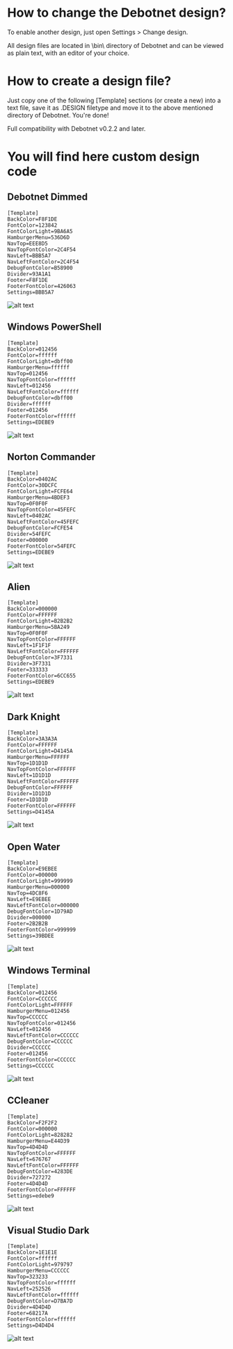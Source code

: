 # How to change the Debotnet design?
To enable another design, just open Settings > Change design.

All design files are located in \bin\ directory of Debotnet and can be viewed as plain text, with an editor of your choice.

# How to create a design file?
Just copy one of the following [Template] sections (or create a new) into a text file, save it as .DESIGN filetype and move it to the above mentioned directory of Debotnet. You're done!

Full compatibility with Debotnet v0.2.2 and later.

# You will find here custom design code

Debotnet Dimmed
---
```
[Template]
BackColor=F8F1DE
FontColor=123842
FontColorLight=9BA6A5
HamburgerMenu=536D6D
NavTop=EEE8D5
NavTopFontColor=2C4F54
NavLeft=BBB5A7
NavLeftFontColor=2C4F54
DebugFontColor=B58900
Divider=93A1A1
Footer=F8F1DE
FooterFontColor=426063
Settings=BBB5A7
```
![alt text](https://github.com/Mirinsoft/Debotnet/blob/master/templates/debotnet-dim.png)

Windows PowerShell
---
```
[Template]
BackColor=012456
FontColor=ffffff
FontColorLight=dbff00
HamburgerMenu=ffffff
NavTop=012456
NavTopFontColor=ffffff
NavLeft=012456
NavLeftFontColor=ffffff
DebugFontColor=dbff00
Divider=ffffff
Footer=012456
FooterFontColor=ffffff
Settings=EDEBE9
```
![alt text](https://github.com/Mirinsoft/Debotnet/blob/master/templates/powershell.png)

Norton Commander 
---
```
[Template]
BackColor=0402AC
FontColor=30DCFC
FontColorLight=FCFE64
HamburgerMenu=4BDEF3
NavTop=0F0F0F
NavTopFontColor=45FEFC
NavLeft=0402AC
NavLeftFontColor=45FEFC
DebugFontColor=FCFE54
Divider=54FEFC
Footer=000000
FooterFontColor=54FEFC
Settings=EDEBE9
```
![alt text](https://github.com/Mirinsoft/Debotnet/blob/master/templates/norton-commander.png)

Alien
---
```
[Template]
BackColor=000000
FontColor=FFFFFF
FontColorLight=B2B2B2
HamburgerMenu=5BA249
NavTop=0F0F0F
NavTopFontColor=FFFFFF
NavLeft=1F1F1F
NavLeftFontColor=FFFFFF
DebugFontColor=3F7331
Divider=3F7331
Footer=333333
FooterFontColor=6CC655
Settings=EDEBE9
```
![alt text](https://github.com/Mirinsoft/Roboget/blob/master/templates/alien.png)

Dark Knight
---
```
[Template]
BackColor=3A3A3A
FontColor=FFFFFF
FontColorLight=D4145A
HamburgerMenu=FFFFFF
NavTop=1D1D1D
NavTopFontColor=FFFFFF
NavLeft=1D1D1D
NavLeftFontColor=FFFFFF
DebugFontColor=FFFFFF
Divider=1D1D1D
Footer=1D1D1D
FooterFontColor=FFFFFF
Settings=D4145A
```
![alt text](https://github.com/Mirinsoft/Roboget/blob/master/templates/dark-knight.png)

Open Water
---
```
[Template]
BackColor=E9EBEE
FontColor=000000
FontColorLight=999999
HamburgerMenu=000000
NavTop=4DC8F6
NavLeft=E9EBEE
NavLeftFontColor=000000
DebugFontColor=1D79AD
Divider=000000
Footer=2B2B2B
FooterFontColor=999999
Settings=39BDEE
```
![alt text](https://github.com/Mirinsoft/Roboget/blob/master/templates/open-water.png)

Windows Terminal
---
```
[Template]
BackColor=012456
FontColor=CCCCCC
FontColorLight=FFFFFF
HamburgerMenu=012456
NavTop=CCCCCC
NavTopFontColor=012456
NavLeft=012456
NavLeftFontColor=CCCCCC
DebugFontColor=CCCCCC
Divider=CCCCCC
Footer=012456
FooterFontColor=CCCCCC
Settings=CCCCCC
```
![alt text](https://github.com/Mirinsoft/Roboget/blob/master/templates/windows-terminal.png)

CCleaner
---
```
[Template]
BackColor=F2F2F2
FontColor=000000
FontColorLight=828282
HamburgerMenu=E44D39
NavTop=4D4D4D
NavTopFontColor=FFFFFF
NavLeft=676767
NavLeftFontColor=FFFFFF
DebugFontColor=4283DE
Divider=727272
Footer=4D4D4D
FooterFontColor=FFFFFF
Settings=edebe9
```
![alt text](https://github.com/Mirinsoft/Roboget/blob/master/templates/ccleaner.png)

Visual Studio Dark
---
```
[Template]
BackColor=1E1E1E
FontColor=ffffff
FontColorLight=979797
HamburgerMenu=CCCCCC
NavTop=323233
NavTopFontColor=ffffff
NavLeft=252526
NavLeftFontColor=ffffff
DebugFontColor=D7BA7D
Divider=4D4D4D
Footer=68217A
FooterFontColor=ffffff
Settings=D4D4D4
```
![alt text](https://github.com/Mirinsoft/Roboget/blob/master/templates/vscode.png)
